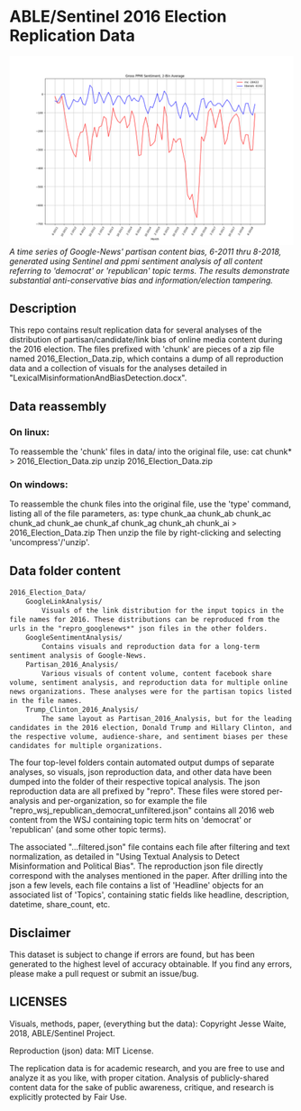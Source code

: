 # ABLE/Sentinel 2016 Election Replication Data

![](googlenews_rnc_liberals_ppmi_smoothed_2bin_avg.png)
*A time series of Google-News' partisan content bias, 6-2011 thru 8-2018, generated using Sentinel and ppmi sentiment analysis of all content referring to 'democrat' or 'republican' topic terms. The results demonstrate substantial anti-conservative bias and information/election tampering.*

## Description
This repo contains result replication data for several analyses of the distribution of partisan/candidate/link bias of online media content during the 2016 election. The files prefixed with 'chunk' are pieces of a zip file named 2016_Election_Data.zip, which contains a dump of all reproduction data and a collection of visuals for the analyses detailed in "LexicalMisinformationAndBiasDetection.docx".

## Data reassembly
###	On linux:
To reassemble the 'chunk' files in data/ into the original file, use:
	cat chunk* > 2016_Election_Data.zip
	unzip 2016_Election_Data.zip

###	On windows:
To reassemble the chunk files into the original file, use the 'type' command, listing all of the file parameters, as:
	type chunk_aa chunk_ab chunk_ac chunk_ad chunk_ae chunk_af chunk_ag chunk_ah chunk_ai > 2016_Election_Data.zip
Then unzip the file by right-clicking and selecting 'uncompress'/'unzip'.

## Data folder content
	2016_Election_Data/
		GoogleLinkAnalysis/
			Visuals of the link distribution for the input topics in the file names for 2016. These distributions can be reproduced from the urls in the "repro_googlenews*" json files in the other folders. 
		GoogleSentimentAnalysis/
			Contains visuals and reproduction data for a long-term sentiment analysis of Google-News.
		Partisan_2016_Analysis/
			Various visuals of content volume, content facebook share volume, sentiment analysis, and reproduction data for multiple online news organizations. These analyses were for the partisan topics listed in the file names.
		Trump_Clinton_2016_Analysis/
			The same layout as Partisan_2016_Analysis, but for the leading candidates in the 2016 election, Donald Trump and Hillary Clinton, and the respective volume, audience-share, and sentiment biases per these candidates for multiple organizations.


The four top-level folders contain automated output dumps of separate analyses, so visuals, json reproduction data, and other data have been dumped into the folder of their respective topical analysis. The json reproduction data are all prefixed by "repro". These files were stored per-analysis and per-organization, so for example the file "repro_wsj_republican_democrat_unfiltered.json" contains all 2016 web content from the WSJ containing topic term hits on 'democrat' or 'republican' (and some other topic terms). 

The associated "...filtered.json" file contains each file after filtering and text normalization, as detailed in "Using Textual Analysis to Detect Misinformation and Political Bias". The reproduction json file directly correspond with the analyses mentioned in the paper. After drilling into the json a few levels, each file contains a list of 'Headline' objects for an associated list of 'Topics', containing static fields like headline, description, datetime, share_count, etc.

## Disclaimer
This dataset is subject to change if errors are found, but has been generated to the highest level of accuracy obtainable. If you find any errors, please make a pull request or submit an issue/bug.

## LICENSES
Visuals, methods, paper, (everything but the data): Copyright Jesse Waite, 2018, ABLE/Sentinel Project.

Reproduction (json) data: MIT License.

The replication data is for academic research, and you are free to use and analyze it as you like, with proper citation. Analysis of publicly-shared content data for the sake of public awareness, critique, and research is explicitly protected by Fair Use.

